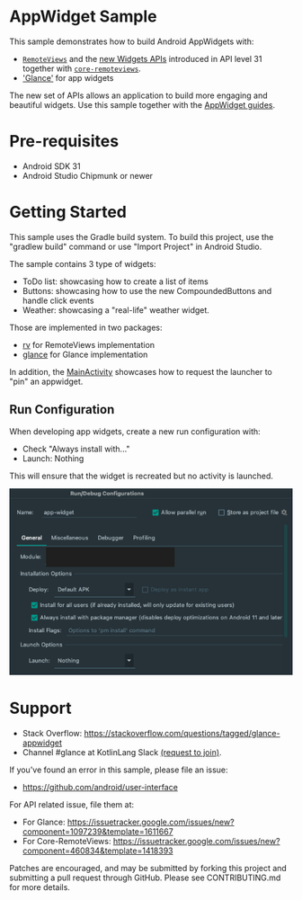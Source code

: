 
# AppWidget Sample

This sample demonstrates how to build Android AppWidgets with:

* [`RemoteViews`](https://developer.android.com/reference/android/widget/RemoteViews)
 and the [new Widgets APIs](https://developer.android.com/about/versions/12/features/widgets)
  introduced in API level 31 together with
  [`core-remoteviews`](https://developer.android.com/jetpack/androidx/releases/core#core-remoteviews-1.0.0-alpha03).
* ['Glance'](https://developer.android.com/jetpack/androidx/releases/glance) for app widgets

The new set of APIs allows an application to build more engaging and beautiful widgets. Use this
sample together with the
[AppWidget guides](https://developer.android.com/guide/topics/appwidgets/overview).

# Pre-requisites

* Android SDK 31
* Android Studio Chipmunk or newer

# Getting Started

This sample uses the Gradle build system. To build this project, use the
"gradlew build" command or use "Import Project" in Android Studio.

The sample contains 3 type of widgets:
- ToDo list: showcasing how to create a list of items
- Buttons: showcasing how to use the new CompoundedButtons and handle click events
- Weather: showcasing a "real-life" weather widget.

Those are implemented in two packages:
- [rv](app/src/main/java/com/example/android/appwidget/rv) for RemoteViews implementation
- [glance](app/src/main/java/com/example/android/appwidget/glance) for Glance implementation

In addition, the [MainActivity](app/src/main/java/com/example/android/appwidget/MainActivity.kt)
showcases how to request the launcher to "pin" an appwidget.

## Run Configuration

When developing app widgets, create a new run configuration with:

  - Check "Always install with..."
  - Launch: Nothing

This will ensure that the widget is recreated but no activity is launched.

<img src="screenshots/run-widget-config.png" width="512px"
    alt="screenshot showing run configuration in Android Studio for widgets"
    title="screenshot showing run configuration in Android Studio for widgets" />

# Support

- Stack Overflow: https://stackoverflow.com/questions/tagged/glance-appwidget
- Channel #glance at KotlinLang Slack [(request to join)](https://surveys.jetbrains.com/s3/kotlin-slack-sign-up).

If you've found an error in this sample, please file an issue:
- https://github.com/android/user-interface

For API related issue, file them at:
- For Glance: https://issuetracker.google.com/issues/new?component=1097239&template=1611667
- For Core-RemoteViews: https://issuetracker.google.com/issues/new?component=460834&template=1418393

Patches are encouraged, and may be submitted by forking this project and
submitting a pull request through GitHub. Please see CONTRIBUTING.md for more details.
